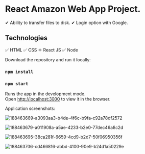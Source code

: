 
# React Amazon Web App Project.

✔ Ability to transfer files to disk.
✔ Login option with Google.


## Technologies
✅ HTML ✅ CSS ⚛ React JS ✅ Node


Download the repository and run it locally:

### `npm install`

### `npm start`

Runs the app in the development mode.<br />
Open [http://localhost:3000](http://localhost:3000) to view it in the browser.


Application screenshots: 

![188463669-a3093aa3-b4de-4f6c-b9fa-c92a78df2572](https://user-images.githubusercontent.com/92208474/189516541-1f9ba7c5-5f81-4666-a8b8-3de111add928.jpg)

![188463679-a011908a-a5ae-4233-b2e0-77dec46a8c2d](https://user-images.githubusercontent.com/92208474/189516543-6f867382-b08f-46ed-b2c3-cfc33dc2c61f.jpg)

![188463695-38ca281f-6659-4cd9-b2d7-50f06950356f](https://user-images.githubusercontent.com/92208474/189516544-c726c002-3c5b-44e6-bfdf-3cc85963cf98.jpg)

![188463706-cd466816-abbd-4100-90e9-b24d1a50229e](https://user-images.githubusercontent.com/92208474/189516545-d5631df9-9d45-41f1-ae7b-b13fcdb4aaba.jpg)

